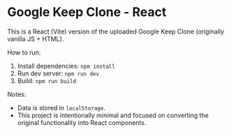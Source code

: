 # Google Keep Clone - React

This is a React (Vite) version of the uploaded Google Keep Clone (originally vanilla JS + HTML).

How to run:
1. Install dependencies: `npm install`
2. Run dev server: `npm run dev`
3. Build: `npm run build`

Notes:
- Data is stored in `localStorage`.
- This project is intentionally minimal and focused on converting the original functionality into React components.

